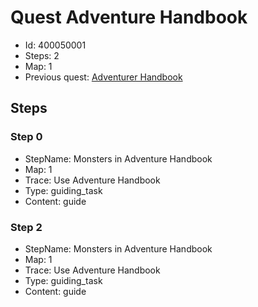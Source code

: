 # Quest Adventure Handbook

- Id: 400050001
- Steps: 2
- Map: 1
- Previous quest: [Adventurer Handbook](60030002.md)

## Steps

### Step 0
- StepName:  Monsters in Adventure Handbook
- Map:  1
- Trace:  Use Adventure Handbook
- Type:  guiding_task
- Content:  guide


### Step 2
- StepName:  Monsters in Adventure Handbook
- Map:  1
- Trace:  Use Adventure Handbook
- Type:  guiding_task
- Content:  guide


